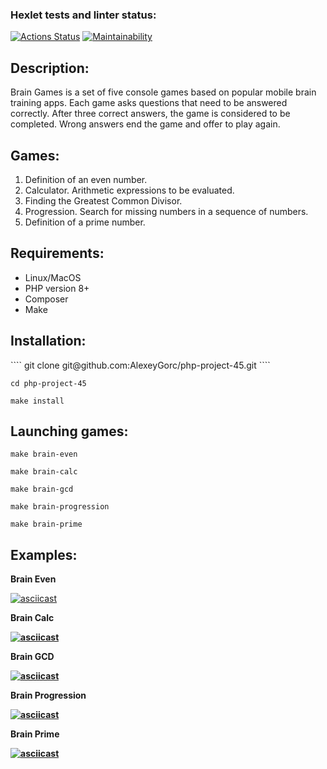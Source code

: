 ### Hexlet tests and linter status:
[![Actions Status](https://github.com/AlexeyGorc/php-project-45/workflows/hexlet-check/badge.svg)](https://github.com/AlexeyGorc/php-project-45/actions)
[![Maintainability](https://api.codeclimate.com/v1/badges/db5dfcf28c8075e46df3/maintainability)](https://codeclimate.com/github/AlexeyGorc/php-project-45/maintainability)

<h2>Description:</h2>
Brain Games is a set of five console games based on popular mobile brain training apps. Each game asks questions that need to be answered correctly. After three correct answers, the game is considered to be completed. Wrong answers end the game and offer to play again.

<h2>Games:</h2>
<ol>
    <li>Definition of an even number.</li>
    <li>Calculator. Arithmetic expressions to be evaluated.</li>
    <li>Finding the Greatest Common Divisor.</li>
    <li>Progression. Search for missing numbers in a sequence of numbers.</li>
    <li>Definition of a prime number.</li>
</ol>

<h2>Requirements:</h2>
<ul>
    <li>Linux/MacOS</li>
    <li>PHP version 8+</li>
    <li>Composer</li>
    <li>Make</li>
</ul>

<h2>Installation:</h2>
````
git clone git@github.com:AlexeyGorc/php-project-45.git
````

````
cd php-project-45
````

````
make install
````

<h2>Launching games:</h2>

````
make brain-even

make brain-calc

make brain-gcd

make brain-progression

make brain-prime
````

<h2>Examples:</h2>
<b>Brain Even</b>

[![asciicast](https://asciinema.org/a/Jm5YeF6BIk1BRoIITZO2cn1qg.svg)](https://asciinema.org/a/Jm5YeF6BIk1BRoIITZO2cn1qg)

<b>Brain Calc<b>

[![asciicast](https://asciinema.org/a/ElChmpl6Xsv1TxaSBYqls85F4.svg)](https://asciinema.org/a/ElChmpl6Xsv1TxaSBYqls85F4)

<b>Brain GCD</b>

[![asciicast](https://asciinema.org/a/e8lBzuapxQtXo9Zqjy8wssP5X.svg)](https://asciinema.org/a/e8lBzuapxQtXo9Zqjy8wssP5X)

<b>Brain Progression</b>

[![asciicast](https://asciinema.org/a/TlsijiL6dOyKsY9Uw5xmNASwh.svg)](https://asciinema.org/a/TlsijiL6dOyKsY9Uw5xmNASwh)

<b>Brain Prime</b>

[![asciicast](https://asciinema.org/a/TQaKnOE9IOLAp0AVmHAGHVLmh.svg)](https://asciinema.org/a/TQaKnOE9IOLAp0AVmHAGHVLmh)
